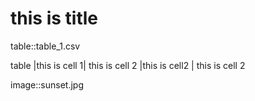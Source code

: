 
# this is title

table::table_1.csv

table
|this is cell 1| this is cell 2
|this is cell2 | this is cell 2 

image::sunset.jpg